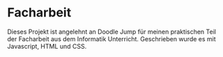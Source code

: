 # Facharbeit

Dieses Projekt ist angelehnt an Doodle Jump für meinen praktischen Teil der Facharbeit aus dem Informatik Unterricht.
Geschrieben wurde es mit Javascript, HTML und CSS.
